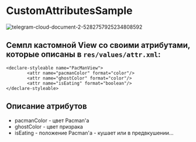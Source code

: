 # CustomAttributesSample
![telegram-cloud-document-2-5282757925234808592](https://user-images.githubusercontent.com/54765046/157656680-101aa890-0c08-4a21-b878-c49f391b0e1a.gif)

## Семпл кастомной View со своими атрибутами, которые описаны в `res/values/attr.xml`:
```
<declare-styleable name="PacManView">
        <attr name="pacmanColor" format="color"/>
        <attr name="ghostColor" format="color"/>
        <attr name="isEating" format="boolean"/>
</declare-styleable>
```
## Описание атрибутов
- pacmanColor - цвет Pacman'а
- ghostColor - цвет призрака
- isEating - положение Pacman'а - кушает или в предвкушении...
